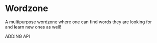 # Wordzone
 A multipurpose wordzone where one can find words they are looking for and learn new ones as well!

ADDING API